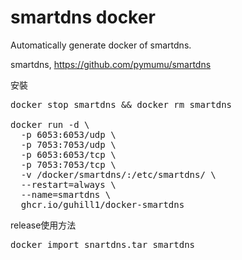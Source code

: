 # smartdns docker
Automatically generate docker of smartdns.

smartdns,
https://github.com/pymumu/smartdns

安裝
<pre>
docker stop smartdns && docker rm smartdns

docker run -d \
  -p 6053:6053/udp \
  -p 7053:7053/udp \
  -p 6053:6053/tcp \
  -p 7053:7053/tcp \
  -v /docker/smartdns/:/etc/smartdns/ \
  --restart=always \
  --name=smartdns \
  ghcr.io/guhill1/docker-smartdns
</pre>

release使用方法
<pre>
docker import snartdns.tar smartdns
</pre>
